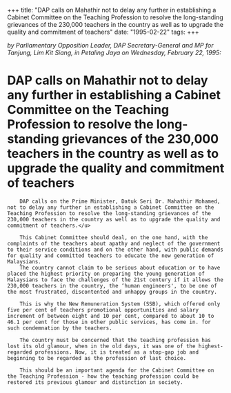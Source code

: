 +++ 
title: "DAP calls on Mahathir not to delay any further in establishing a Cabinet Committee on the Teaching Profession to resolve the long-standing grievances of the 230,000 teachers in the country as well as to upgrade the quality and commitment of teachers"
date: "1995-02-22"
tags:
+++

_by Parliamentary Opposition Leader, DAP Secretary-General and MP for Tanjung, Lim Kit Siang, in Petaling Jaya on Wednesday, February 22, 1995:_

# DAP calls on Mahathir not to delay any further in establishing a Cabinet Committee on the Teaching Profession to resolve the long-standing grievances of the 230,000 teachers in the country as well as to upgrade the quality and commitment of teachers

		DAP calls on the Prime Minister, Datuk Seri Dr. Mahathir Mohamed, not to delay any further in establishing a Cabinet Committee on the Teaching Profession to resolve the long-standing grievances of the 230,000 teachers in the country as well as to upgrade the quality and commitment of teachers.</u>

		This Cabinet Committee should deal, on the one hand, with the complaints of the teachers about apathy and neglect of the government to their service conditions and on the other hand, with public demands for quality and committed teachers to educate the new generation of Malaysians.
		The country cannot claim to be serious about education or to have placed the highest priority on preparing the young generation of Malaysians to face the challenges of the 21st century if it allows the 230,000 teachers in the country, the ‘human engineers', to be one of the most frustrated, discontented and unhappy groups in the country.

		This is why the New Remuneration System (SSB), which offered only five per cent of teachers promotional opportunities and salary increment of between eight and 10 per cent, compared to about 10 to 46.1 per cent for those in other public services, has come in. for such condemnation by the teachers.

		The country must be concerned that the teaching profession has lost its old glamour, when in the old days, it was one of the highest-regarded professions. Now, it is treated as a stop-gap job and beginning to be regarded as the profession of last choice.

		This should be an important agenda for the Cabinet Committee on the Teaching Profession - how the teaching profession could be restored its previous glamour and distinction in society.
 
